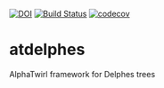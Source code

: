 [![DOI](https://zenodo.org/badge/DOI/10.5281/zenodo.1843917.svg)](https://doi.org/10.5281/zenodo.1843917) [![Build Status](https://travis-ci.org/alphatwirl/atdelphes.svg?branch=master)](https://travis-ci.org/alphatwirl/atdelphes) [![codecov](https://codecov.io/gh/alphatwirl/atdelphes/branch/master/graph/badge.svg)](https://codecov.io/gh/alphatwirl/atdelphes)

# atdelphes
AlphaTwirl framework for Delphes trees
